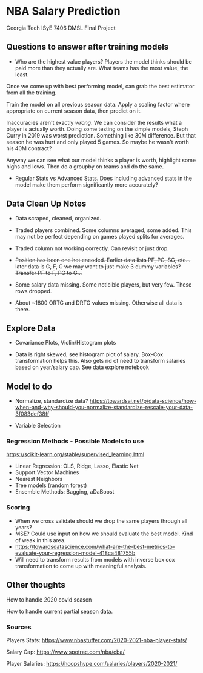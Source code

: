 # NBA Salary Prediction

Georgia Tech ISyE 7406 DMSL Final Project

## Questions to answer after training models

* Who are the highest value players?  Players the model thinks should be paid more than they actually are.  What teams has the most value, the least.  

Once we come up with best performing model, can grab the best estimator from all the training.

Train the model on all previous season data.  Apply a scaling factor where appropriate on current season data, then predict on it.  

Inaccuracies aren't exactly *wrong*.  We can consider the results what a player is actually worth.  Doing some testing on the simple models, Steph Curry in 2019 was worst prediction.  Something like 30M difference.  But that season he was hurt and only played 5 games.  So maybe he wasn't worth his 40M contract?  

Anyway we can see what our model thinks a player is worth, highlight some highs and lows.  Then do a groupby on teams and do the same.  


* Regular Stats vs Advanced Stats.  Does including advanced stats in the model make them perform significantly more accurately?  

## Data Clean Up Notes

* Data scraped, cleaned, organized. 

* Traded players combined.  Some columns averaged, some added.  This may not be perfect depending on games played splits for averages.  

* Traded column not working correctly.  Can revisit or just drop.  

* ~~Position has been one hot encoded.  Earlier data lists PF, PG, SG, etc...  later data is G, F, C we may want to just make 3 dummy variables?  Transfer PF to F, PG to G...~~

* Some salary data missing.  Some noticible players, but very few.  These rows dropped. 

* About ~1800 ORTG and DRTG values missing.  Otherwise all data is there.  

## Explore Data

* Covariance Plots, Violin/Histogram plots

* Data is right skewed, see histogram plot of salary. Box-Cox transformation helps this.  Also gets rid of need to transform salaries based on year/salary cap.  See data explore notebook

## Model to do

* Normalize, standardize data? https://towardsai.net/p/data-science/how-when-and-why-should-you-normalize-standardize-rescale-your-data-3f083def38ff

* Variable Selection

### Regression Methods - Possible Models to use

https://scikit-learn.org/stable/supervised_learning.html

* Linear Regression: OLS, Ridge, Lasso, Elastic Net
* Support Vector Machines
* Nearest Neighbors
* Tree models (random forest)
* Ensemble Methods: Bagging, aDaBoost

### Scoring

* When we cross validate should we drop the same players through all years?
* MSE?  Could use input on how we should evaluate the best model.  Kind of weak in this area.  
* https://towardsdatascience.com/what-are-the-best-metrics-to-evaluate-your-regression-model-418ca481755b
* Will need to transform results from models with inverse box cox transformation to come up with meaningful analysis.


## Other thoughts

How to handle 2020 covid season

How to handle current partial season data.  

### Sources

Players Stats:
https://www.nbastuffer.com/2020-2021-nba-player-stats/

Salary Cap:
https://www.spotrac.com/nba/cba/

Player Salaries:
https://hoopshype.com/salaries/players/2020-2021/

